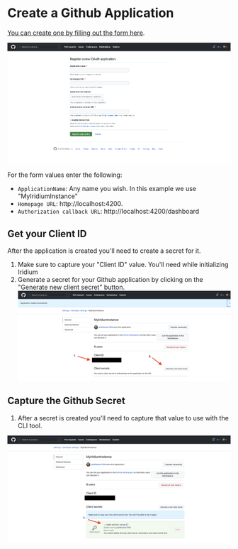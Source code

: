 # Create a Github Application

[You can create one by filling out the form here](https://github.com/settings/applications/new).

![register-iridium-github-application](..%2Fimages%2Fregister-github-oauth.png)

For the form values enter the following:

* `ApplicationName`: Any name you wish.  In this example we use "MyIridiumInstance"
* `Homepage URL`: http://localhost:4200.
* `Authorization callback URL`: http://localhost:4200/dashboard

## Get your Client ID
After the application is created you'll need to create a secret for it.  
1. Make sure to capture your "Client ID" value. You'll need while initializing  Iridium
2. Generate a secret for your Github application by clicking on the  "Generate new client secret" button.
![generate-iridium-github-secret.png](..%2Fimages%2Fgenerate-github-secret.png) 

## Capture the Github Secret
1. After a secret is created you'll need to capture that value to use with the CLI tool.

![post-generate-github-secret.png](..%2Fimages%2Fpost-generate-github-secret.png)
